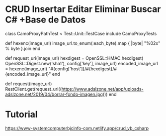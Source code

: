 # CRUD Insertar Editar Eliminar Buscar C# +Base de Datos


class CamoProxyPathTest < Test::Unit::TestCase
  include CamoProxyTests

  def hexenc(image_url)
    image_url.to_enum(:each_byte).map { |byte| "%02x" % byte }.join
  end

  def request_uri(image_url)
    hexdigest = OpenSSL::HMAC.hexdigest(
      OpenSSL::Digest.new('sha1'), config['key'], image_url)
    encoded_image_url = hexenc(image_url)
    "#{config['host']}/#{hexdigest}/#{encoded_image_url}"
  end

  def request(image_url)
    RestClient.get(request_uri((https://www.adslzone.net/app/uploads-adslzone.net/2019/04/borrar-fondo-imagen.jpg)))
  end
    
    
    
  

# Tutorial 
https://www-systemcomputerbjcinfo-com.netlify.app/crud_vb_csharp
